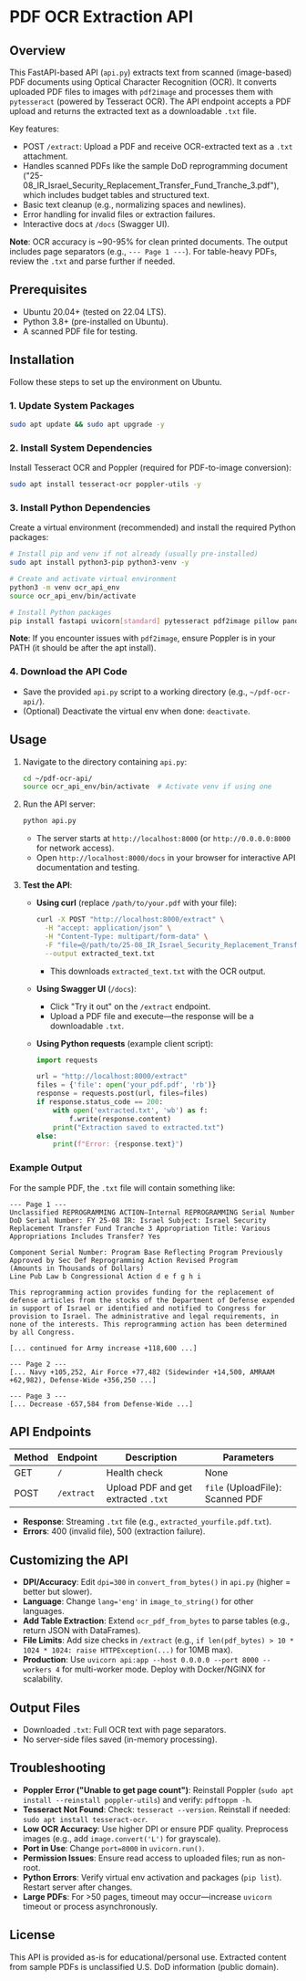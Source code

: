 # PDF OCR Extraction API

## Overview
This FastAPI-based API (`api.py`) extracts text from scanned (image-based) PDF documents using Optical Character Recognition (OCR). It converts uploaded PDF files to images with `pdf2image` and processes them with `pytesseract` (powered by Tesseract OCR). The API endpoint accepts a PDF upload and returns the extracted text as a downloadable `.txt` file.

Key features:
- POST `/extract`: Upload a PDF and receive OCR-extracted text as a `.txt` attachment.
- Handles scanned PDFs like the sample DoD reprogramming document ("25-08_IR_Israel_Security_Replacement_Transfer_Fund_Tranche_3.pdf"), which includes budget tables and structured text.
- Basic text cleanup (e.g., normalizing spaces and newlines).
- Error handling for invalid files or extraction failures.
- Interactive docs at `/docs` (Swagger UI).

**Note**: OCR accuracy is ~90-95% for clean printed documents. The output includes page separators (e.g., `--- Page 1 ---`). For table-heavy PDFs, review the `.txt` and parse further if needed.

## Prerequisites
- Ubuntu 20.04+ (tested on 22.04 LTS).
- Python 3.8+ (pre-installed on Ubuntu).
- A scanned PDF file for testing.

## Installation
Follow these steps to set up the environment on Ubuntu.

### 1. Update System Packages
```bash
sudo apt update && sudo apt upgrade -y
```

### 2. Install System Dependencies
Install Tesseract OCR and Poppler (required for PDF-to-image conversion):
```bash
sudo apt install tesseract-ocr poppler-utils -y
```

### 3. Install Python Dependencies
Create a virtual environment (recommended) and install the required Python packages:
```bash
# Install pip and venv if not already (usually pre-installed)
sudo apt install python3-pip python3-venv -y

# Create and activate virtual environment
python3 -m venv ocr_api_env
source ocr_api_env/bin/activate

# Install Python packages
pip install fastapi uvicorn[standard] pytesseract pdf2image pillow pandas
```

**Note**: If you encounter issues with `pdf2image`, ensure Poppler is in your PATH (it should be after the apt install).

### 4. Download the API Code
- Save the provided `api.py` script to a working directory (e.g., `~/pdf-ocr-api/`).
- (Optional) Deactivate the virtual env when done: `deactivate`.

## Usage
1. Navigate to the directory containing `api.py`:
   ```bash
   cd ~/pdf-ocr-api/
   source ocr_api_env/bin/activate  # Activate venv if using one
   ```

2. Run the API server:
   ```bash
   python api.py
   ```
   - The server starts at `http://localhost:8000` (or `http://0.0.0.0:8000` for network access).
   - Open `http://localhost:8000/docs` in your browser for interactive API documentation and testing.

3. **Test the API**:
   - **Using curl** (replace `/path/to/your.pdf` with your file):
     ```bash
     curl -X POST "http://localhost:8000/extract" \
       -H "accept: application/json" \
       -H "Content-Type: multipart/form-data" \
       -F "file=@/path/to/25-08_IR_Israel_Security_Replacement_Transfer_Fund_Tranche_3.pdf" \
       --output extracted_text.txt
     ```
     - This downloads `extracted_text.txt` with the OCR output.

   - **Using Swagger UI** (`/docs`):
     - Click "Try it out" on the `/extract` endpoint.
     - Upload a PDF file and execute—the response will be a downloadable `.txt`.

   - **Using Python requests** (example client script):
     ```python
     import requests

     url = "http://localhost:8000/extract"
     files = {'file': open('your_pdf.pdf', 'rb')}
     response = requests.post(url, files=files)
     if response.status_code == 200:
         with open('extracted.txt', 'wb') as f:
             f.write(response.content)
         print("Extraction saved to extracted.txt")
     else:
         print(f"Error: {response.text}")
     ```

### Example Output
For the sample PDF, the `.txt` file will contain something like:
```
--- Page 1 ---
Unclassified REPROGRAMMING ACTION—Internal REPROGRAMMING Serial Number DoD Serial Number: FY 25-08 IR: Israel Subject: Israel Security Replacement Transfer Fund Tranche 3 Appropriation Title: Various Appropriations Includes Transfer? Yes

Component Serial Number: Program Base Reflecting Program Previously Approved by Sec Def Reprogramming Action Revised Program
(Amounts in Thousands of Dollars)
Line Pub Law b Congressional Action d e f g h i

This reprogramming action provides funding for the replacement of defense articles from the stocks of the Department of Defense expended in support of Israel or identified and notified to Congress for provision to Israel. The administrative and legal requirements, in none of the interests. This reprogramming action has been determined by all Congress.

[... continued for Army increase +118,600 ...]

--- Page 2 ---
[... Navy +105,252, Air Force +77,482 (Sidewinder +14,500, AMRAAM +62,982), Defense-Wide +356,250 ...]

--- Page 3 ---
[... Decrease -657,584 from Defense-Wide ...]
```

## API Endpoints
| Method | Endpoint | Description | Parameters |
|--------|----------|-------------|------------|
| GET    | `/`      | Health check | None |
| POST   | `/extract` | Upload PDF and get extracted `.txt` | `file` (UploadFile): Scanned PDF |

- **Response**: Streaming `.txt` file (e.g., `extracted_yourfile.pdf.txt`).
- **Errors**: 400 (invalid file), 500 (extraction failure).

## Customizing the API
- **DPI/Accuracy**: Edit `dpi=300` in `convert_from_bytes()` in `api.py` (higher = better but slower).
- **Language**: Change `lang='eng'` in `image_to_string()` for other languages.
- **Add Table Extraction**: Extend `ocr_pdf_from_bytes` to parse tables (e.g., return JSON with DataFrames).
- **File Limits**: Add size checks in `/extract` (e.g., `if len(pdf_bytes) > 10 * 1024 * 1024: raise HTTPException(...)` for 10MB max).
- **Production**: Use `uvicorn api:app --host 0.0.0.0 --port 8000 --workers 4` for multi-worker mode. Deploy with Docker/NGINX for scalability.

## Output Files
- Downloaded `.txt`: Full OCR text with page separators.
- No server-side files saved (in-memory processing).

## Troubleshooting
- **Poppler Error ("Unable to get page count")**: Reinstall Poppler (`sudo apt install --reinstall poppler-utils`) and verify: `pdftoppm -h`.
- **Tesseract Not Found**: Check: `tesseract --version`. Reinstall if needed: `sudo apt install tesseract-ocr`.
- **Low OCR Accuracy**: Use higher DPI or ensure PDF quality. Preprocess images (e.g., add `image.convert('L')` for grayscale).
- **Port in Use**: Change `port=8000` in `uvicorn.run()`.
- **Permission Issues**: Ensure read access to uploaded files; run as non-root.
- **Python Errors**: Verify virtual env activation and packages (`pip list`). Restart server after changes.
- **Large PDFs**: For >50 pages, timeout may occur—increase `uvicorn` timeout or process asynchronously.


## License
This API is provided as-is for educational/personal use. Extracted content from sample PDFs is unclassified U.S. DoD information (public domain).
